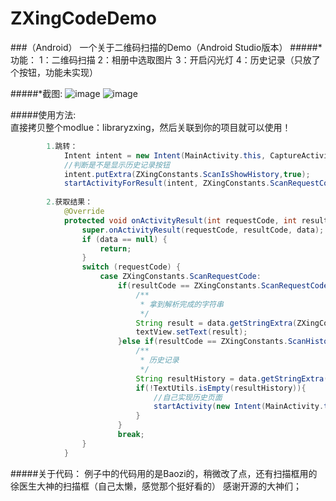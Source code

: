 # ZXingCodeDemo

###（Android）
一个关于二维码扫描的Demo（Android Studio版本）
#####*功能：
    1：二维码扫描
    2：相册中选取图片
    3：开启闪光灯
    4：历史记录（只放了个按钮，功能未实现）
    
#####*截图:
![image](https://github.com/maning0303/ZXingCodeDemo/blob/master/screenshots/001.png)
![image](https://github.com/maning0303/ZXingCodeDemo/blob/master/screenshots/002.png)

#####使用方法:  
    直接拷贝整个modlue：libraryzxing，然后关联到你的项目就可以使用！
    
``` java
        1.跳转：
            Intent intent = new Intent(MainActivity.this, CaptureActivity.class);
            //判断是不是显示历史记录按钮
            intent.putExtra(ZXingConstants.ScanIsShowHistory,true);
            startActivityForResult(intent, ZXingConstants.ScanRequestCode);
        
        2.获取结果：
            @Override
            protected void onActivityResult(int requestCode, int resultCode, Intent data) {
                super.onActivityResult(requestCode, resultCode, data);
                if (data == null) {
                    return;
                }
                switch (requestCode) {
                    case ZXingConstants.ScanRequestCode:
                        if(resultCode == ZXingConstants.ScanRequestCode){
                            /**
                             * 拿到解析完成的字符串
                             */
                            String result = data.getStringExtra(ZXingConstants.ScanResult);
                            textView.setText(result);
                        }else if(resultCode == ZXingConstants.ScanHistoryResultCode){
                            /**
                             * 历史记录
                             */
                            String resultHistory = data.getStringExtra(ZXingConstants.ScanHistoryResult);
                            if(!TextUtils.isEmpty(resultHistory)){
                                //自己实现历史页面
                                startActivity(new Intent(MainActivity.this,HistoryActivity.class));
                            }
                        }
                        break;
                }
            }
``` 

#####关于代码：
    例子中的代码用的是Baozi的，稍微改了点，还有扫描框用的徐医生大神的扫描框（自己太懒，感觉那个挺好看的）
    感谢开源的大神们；
